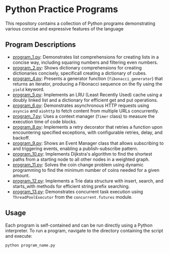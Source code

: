 # Python Practice Programs

This repository contains a collection of Python programs demonstrating various concise and expressive features of the language

## Program Descriptions

*   [program\_1.py](program_1.py): Demonstrates list comprehensions for creating lists in a concise way, including squaring numbers and filtering even numbers.
*   [program\_2.py](program_2.py): Shows dictionary comprehensions for creating dictionaries concisely, specificall creating a dictionary of cubes.
*   [program\_4.py](program_4.py): Presents a generator function (`fibonacci_generator`) that returns an iterator, producing a Fibonacci sequence on the fly using the `yield` keyword.
*   [program\_5.py](program_5.py): Implements an LRU (Least Recently Used) cache using a doubly linked list and a dictionary for efficient get and put operations.
*   [program\_6.py](program_6.py): Demonstrates asynchronous HTTP requests using `asyncio` and `aiohttp` to fetch content from multiple URLs concurrently.
*   [program\_7.py](program_7.py): Uses a context manager (`Timer` class) to measure the execution time of code blocks.
*   [program\_8.py](program_8.py): Implements a retry decorator that retries a function upon encountering specified exceptions, with configurable retries, delay, and backoff.
*   [program\_9.py](program_9.py): Shows an Event Manager class that allows subscribing to and triggering events, enabling a publish-subscribe pattern.
*   [program\_10.py](program_10.py): Implements Dijkstra's algorithm to find the shortest paths from a starting node to all other nodes in a weighted graph.
*   [program\_11.py](program_11.py): Solves the coin change problem using dynamic programming to find the minimum number of coins needed for a given amount.
*   [program\_12.py](program_12.py): Implements a Trie data structure with insert, search, and starts\_with methods for efficient string prefix searching.
*   [program\_13.py](program_13.py): Demonstrates concurrent task execution using `ThreadPoolExecutor` from the `concurrent.futures` module.

## Usage

Each program is self-contained and can be run directly using a Python interpreter. To run a program, navigate to the directory containing the script and execute:

```bash
python program_name.py
